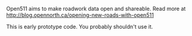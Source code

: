Open511 aims to make roadwork data open and shareable. Read more at http://blog.opennorth.ca/opening-new-roads-with-open511

This is early prototype code. You probably shouldn't use it.
